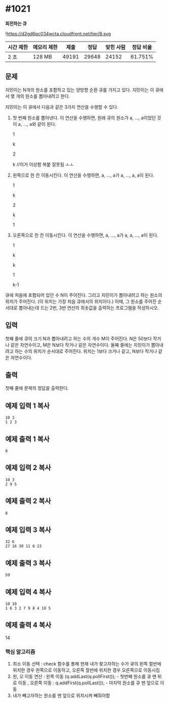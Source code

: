 # #1021

**회전하는 큐**

!https://d2gd6pc034wcta.cloudfront.net/tier/8.svg

| 시간 제한 | 메모리 제한 | 제출 | 정답 | 맞힌 사람 | 정답 비율 |
| --- | --- | --- | --- | --- | --- |
| 2 초 | 128 MB | 49191 | 29648 | 24152 | 61.751% |

## 문제

지민이는 N개의 원소를 포함하고 있는 양방향 순환 큐를 가지고 있다. 지민이는 이 큐에서 몇 개의 원소를 뽑아내려고 한다.

지민이는 이 큐에서 다음과 같은 3가지 연산을 수행할 수 있다.

1. 첫 번째 원소를 뽑아낸다. 이 연산을 수행하면, 원래 큐의 원소가 a, ..., a이었던 것이 a, ..., a와 같이 된다.
    
    1
    
    k
    
    2
    
    k //이거 이상함 복붙 잘못됨 ㅗㅗ
    
2. 왼쪽으로 한 칸 이동시킨다. 이 연산을 수행하면, a, ..., a가 a, ..., a, a이 된다.
    
    1
    
    k
    
    2
    
    k
    
    1
    
3. 오른쪽으로 한 칸 이동시킨다. 이 연산을 수행하면, a, ..., a가 a, a, ..., a이 된다.
    
    1
    
    k
    
    k
    
    1
    
    k-1
    

큐에 처음에 포함되어 있던 수 N이 주어진다. 그리고 지민이가 뽑아내려고 하는 원소의 위치가 주어진다. (이 위치는 가장 처음 큐에서의 위치이다.) 이때, 그 원소를 주어진 순서대로 뽑아내는데 드는 2번, 3번 연산의 최솟값을 출력하는 프로그램을 작성하시오.

## 입력

첫째 줄에 큐의 크기 N과 뽑아내려고 하는 수의 개수 M이 주어진다. N은 50보다 작거나 같은 자연수이고, M은 N보다 작거나 같은 자연수이다. 둘째 줄에는 지민이가 뽑아내려고 하는 수의 위치가 순서대로 주어진다. 위치는 1보다 크거나 같고, N보다 작거나 같은 자연수이다.

## 출력

첫째 줄에 문제의 정답을 출력한다.

## 예제 입력 1 복사

```
10 3
1 2 3

```

## 예제 출력 1 복사

```
0

```

## 예제 입력 2 복사

```
10 3
2 9 5

```

## 예제 출력 2 복사

```
8 

```

## 예제 입력 3 복사

```
32 6
27 16 30 11 6 23

```

## 예제 출력 3 복사

```
59

```

## 예제 입력 4 복사

```
10 10
1 6 3 2 7 9 8 4 10 5

```

## 예제 출력 4 복사
14

### 핵심 알고리즘
1. 최소 이동 선택 : check 함수를 통해 현재 내가 찾고자하는 수가 큐의 왼쪽 절반에 위치한 경우 왼쪽으로 이동하고, 오른쪽 절반에 위치한 경우 오른쪽으로 이동시킴
2. 왼, 오 이동 연산 : 왼쪽 이동 (q.addLast(q.pollFirst()); - 첫번째 원소를 큐 맨 뒤로 이동 , 오른쪽 이동 : q.addFirst(q.pollLast()); - 마지막 원소를 큐 맨 앞으로 이동
3. 내가 빼고자하는 원소를 맨 앞으로 위치시켜 빼줘야함
